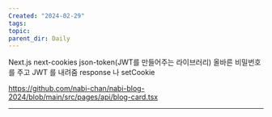 ```yaml
---
Created: "2024-02-29"
tags: 
topic: 
parent_dir: Daily
---
```

Next.js next-cookies json-token(JWT를 만들어주는 라이브러리)
올바른 비밀번호를 주고 JWT 를 내려줌
response 나 setCookie 

https://github.com/nabi-chan/nabi-blog-2024/blob/main/src/pages/api/blog-card.tsx

---  

